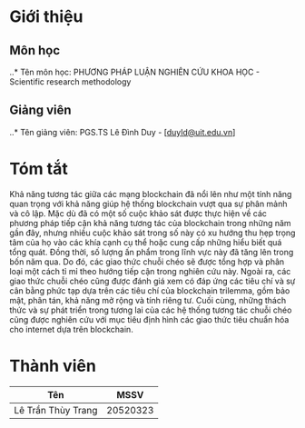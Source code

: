 # Giới thiệu
## Môn học
..* Tên môn học: PHƯƠNG PHÁP LUẬN NGHIÊN CỨU KHOA HỌC - Scientific research methodology
## Giảng viên
..* Tên giảng viên: PGS.TS Lê Đình Duy - [duyld@uit.edu.vn]
# Tóm tắt
Khả năng tương tác giữa các mạng blockchain đã nổi lên như một tính năng quan trọng với khả năng giúp hệ thống blockchain vượt qua sự phân mảnh và cô lập. Mặc dù đã có một số cuộc khảo sát được thực hiện về các phương pháp tiếp cận khả năng tương tác của blockchain trong những năm gần đây, nhưng nhiều cuộc khảo sát trong số này có xu hướng thu hẹp trọng tâm của họ vào các khía cạnh cụ thể hoặc cung cấp những hiểu biết quá tổng quát. Đồng thời, số lượng ấn phẩm trong lĩnh vực này đã tăng lên trong bốn năm qua. Do đó, các giao thức chuỗi chéo sẽ được tổng hợp và phân loại một cách tỉ mỉ theo hướng tiếp cận trong nghiên cứu này. Ngoài ra, các giao thức chuỗi chéo cũng được đánh giá xem có đáp ứng các tiêu chí và sự cân bằng phức tạp dựa trên các tiêu chí của blockchain trilemma, gồm bảo mật, phân tán, khả năng mở rộng và tính riêng tư. Cuối cùng, những thách thức và sự phát triển trong tương lai của các hệ thống tương tác chuỗi chéo cũng được nghiên cứu với mục tiêu định hình các giao thức tiêu chuẩn hóa cho internet dựa trên blockchain.
# Thành viên
| Tên        |MSSV          | 
| ------------- |-------------| 
| Lê Trần Thùy Trang      |20520323|
